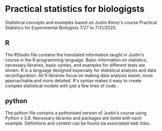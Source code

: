 # Practical statistics for biologigsts

Statistical concepts and examples based on Justin Kinny's course Practical Statistics for Experimental Biologists 7/27 to 7/31/2020.  

## R

The RStudio file contains the translated information taught in Justin's course in the R programming language.  Basic information on statistics, necessary libraries, basic syntax, and examples for different tests are shown. R is a language designed especially for statistical analysis and data reconfiguration.  All R libraries focus on making data analysis easier, more approachable,and more detailed. R's syntax makes it easy to create complex statistical models with just a few lines of code.    

## python

The python file contains a pythonised version of Justin's course using Python v 3.8. 
Necessary libraries and packages are listed with each example. 
Definitions and context can be found via associated web links. 

